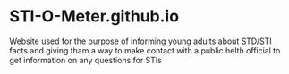 # STI-O-Meter.github.io
Website used for the purpose of informing young adults about STD/STI facts and giving tham a way to make contact with a public helth official to get information on any questions for STIs
